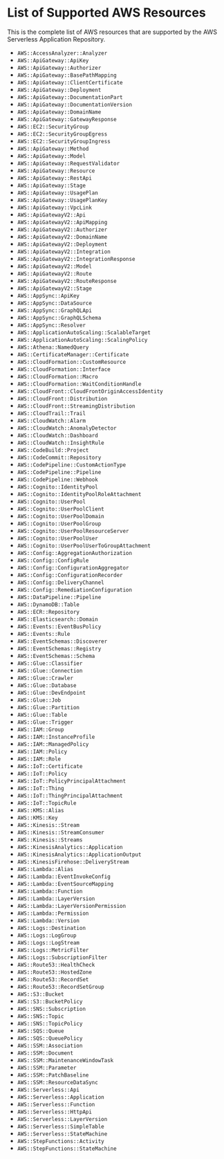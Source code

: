 # List of Supported AWS Resources<a name="list-supported-resources"></a>

This is the complete list of AWS resources that are supported by the AWS Serverless Application Repository\.
+ `AWS::AccessAnalyzer::Analyzer`
+ `AWS::ApiGateway::ApiKey`
+ `AWS::ApiGateway::Authorizer`
+ `AWS::ApiGateway::BasePathMapping`
+ `AWS::ApiGateway::ClientCertificate`
+ `AWS::ApiGateway::Deployment`
+ `AWS::ApiGateway::DocumentationPart`
+ `AWS::ApiGateway::DocumentationVersion`
+ `AWS::ApiGateway::DomainName`
+ `AWS::ApiGateway::GatewayResponse`
+ `AWS::EC2::SecurityGroup`
+ `AWS::EC2::SecurityGroupEgress`
+ `AWS::EC2::SecurityGroupIngress`
+ `AWS::ApiGateway::Method`
+ `AWS::ApiGateway::Model`
+ `AWS::ApiGateway::RequestValidator`
+ `AWS::ApiGateway::Resource`
+ `AWS::ApiGateway::RestApi`
+ `AWS::ApiGateway::Stage`
+ `AWS::ApiGateway::UsagePlan`
+ `AWS::ApiGateway::UsagePlanKey`
+ `AWS::ApiGateway::VpcLink`
+ `AWS::ApiGatewayV2::Api`
+ `AWS::ApiGatewayV2::ApiMapping`
+ `AWS::ApiGatewayV2::Authorizer`
+ `AWS::ApiGatewayV2::DomainName`
+ `AWS::ApiGatewayV2::Deployment`
+ `AWS::ApiGatewayV2::Integration`
+ `AWS::ApiGatewayV2::IntegrationResponse`
+ `AWS::ApiGatewayV2::Model`
+ `AWS::ApiGatewayV2::Route`
+ `AWS::ApiGatewayV2::RouteResponse`
+ `AWS::ApiGatewayV2::Stage`
+ `AWS::AppSync::ApiKey`
+ `AWS::AppSync::DataSource`
+ `AWS::AppSync::GraphQLApi`
+ `AWS::AppSync::GraphQLSchema`
+ `AWS::AppSync::Resolver`
+ `AWS::ApplicationAutoScaling::ScalableTarget`
+ `AWS::ApplicationAutoScaling::ScalingPolicy`
+ `AWS::Athena::NamedQuery`
+ `AWS::CertificateManager::Certificate`
+ `AWS::CloudFormation::CustomResource`
+ `AWS::CloudFormation::Interface`
+ `AWS::CloudFormation::Macro`
+ `AWS::CloudFormation::WaitConditionHandle`
+ `AWS::CloudFront::CloudFrontOriginAccessIdentity`
+ `AWS::CloudFront::Distribution`
+ `AWS::CloudFront::StreamingDistribution`
+ `AWS::CloudTrail::Trail`
+ `AWS::CloudWatch::Alarm`
+ `AWS::CloudWatch::AnomalyDetector`
+ `AWS::CloudWatch::Dashboard`
+ `AWS::CloudWatch::InsightRule`
+ `AWS::CodeBuild::Project`
+ `AWS::CodeCommit::Repository`
+ `AWS::CodePipeline::CustomActionType`
+ `AWS::CodePipeline::Pipeline`
+ `AWS::CodePipeline::Webhook`
+ `AWS::Cognito::IdentityPool`
+ `AWS::Cognito::IdentityPoolRoleAttachment`
+ `AWS::Cognito::UserPool`
+ `AWS::Cognito::UserPoolClient`
+ `AWS::Cognito::UserPoolDomain`
+ `AWS::Cognito::UserPoolGroup`
+ `AWS::Cognito::UserPoolResourceServer`
+ `AWS::Cognito::UserPoolUser`
+ `AWS::Cognito::UserPoolUserToGroupAttachment`
+ `AWS::Config::AggregationAuthorization`
+ `AWS::Config::ConfigRule`
+ `AWS::Config::ConfigurationAggregator`
+ `AWS::Config::ConfigurationRecorder`
+ `AWS::Config::DeliveryChannel`
+ `AWS::Config::RemediationConfiguration`
+ `AWS::DataPipeline::Pipeline`
+ `AWS::DynamoDB::Table`
+ `AWS::ECR::Repository`
+ `AWS::Elasticsearch::Domain`
+ `AWS::Events::EventBusPolicy`
+ `AWS::Events::Rule`
+ `AWS::EventSchemas::Discoverer`
+ `AWS::EventSchemas::Registry`
+ `AWS::EventSchemas::Schema`
+ `AWS::Glue::Classifier`
+ `AWS::Glue::Connection`
+ `AWS::Glue::Crawler`
+ `AWS::Glue::Database`
+ `AWS::Glue::DevEndpoint`
+ `AWS::Glue::Job`
+ `AWS::Glue::Partition`
+ `AWS::Glue::Table`
+ `AWS::Glue::Trigger`
+ `AWS::IAM::Group`
+ `AWS::IAM::InstanceProfile`
+ `AWS::IAM::ManagedPolicy`
+ `AWS::IAM::Policy`
+ `AWS::IAM::Role`
+ `AWS::IoT::Certificate`
+ `AWS::IoT::Policy`
+ `AWS::IoT::PolicyPrincipalAttachment`
+ `AWS::IoT::Thing`
+ `AWS::IoT::ThingPrincipalAttachment`
+ `AWS::IoT::TopicRule`
+ `AWS::KMS::Alias`
+ `AWS::KMS::Key`
+ `AWS::Kinesis::Stream`
+ `AWS::Kinesis::StreamConsumer`
+ `AWS::Kinesis::Streams`
+ `AWS::KinesisAnalytics::Application`
+ `AWS::KinesisAnalytics::ApplicationOutput`
+ `AWS::KinesisFirehose::DeliveryStream`
+ `AWS::Lambda::Alias`
+ `AWS::Lambda::EventInvokeConfig`
+ `AWS::Lambda::EventSourceMapping`
+ `AWS::Lambda::Function`
+ `AWS::Lambda::LayerVersion`
+ `AWS::Lambda::LayerVersionPermission`
+ `AWS::Lambda::Permission`
+ `AWS::Lambda::Version`
+ `AWS::Logs::Destination`
+ `AWS::Logs::LogGroup`
+ `AWS::Logs::LogStream`
+ `AWS::Logs::MetricFilter`
+ `AWS::Logs::SubscriptionFilter`
+ `AWS::Route53::HealthCheck`
+ `AWS::Route53::HostedZone`
+ `AWS::Route53::RecordSet`
+ `AWS::Route53::RecordSetGroup`
+ `AWS::S3::Bucket`
+ `AWS::S3::BucketPolicy`
+ `AWS::SNS::Subscription`
+ `AWS::SNS::Topic`
+ `AWS::SNS::TopicPolicy`
+ `AWS::SQS::Queue`
+ `AWS::SQS::QueuePolicy`
+ `AWS::SSM::Association`
+ `AWS::SSM::Document`
+ `AWS::SSM::MaintenanceWindowTask`
+ `AWS::SSM::Parameter`
+ `AWS::SSM::PatchBaseline`
+ `AWS::SSM::ResourceDataSync`
+ `AWS::Serverless::Api`
+ `AWS::Serverless::Application`
+ `AWS::Serverless::Function`
+ `AWS::Serverless::HttpApi`
+ `AWS::Serverless::LayerVersion`
+ `AWS::Serverless::SimpleTable`
+ `AWS::Serverless::StateMachine`
+ `AWS::StepFunctions::Activity`
+ `AWS::StepFunctions::StateMachine`